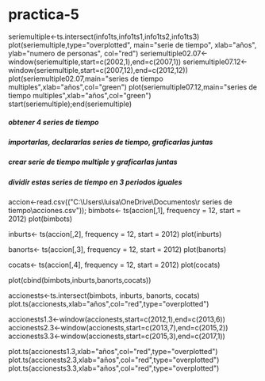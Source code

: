 # practica-5

seriemultiple<-ts.intersect(info1ts,info1ts1,info1ts2,info1ts3)
plot(seriemultiple,type="overplotted", main="serie de tiempo", xlab="años", ylab="numero de personas", col="red")
seriemultiple02.07<-window(seriemultiple,start=c(2002,1),end=c(2007,1))
seriemultiple07.12<-window(seriemultiple,start=c(2007,12),end=c(2012,12))
plot(seriemultiple02.07,main="series de tiempo multiples",xlab="años",col="green")
plot(seriemultiple07.12,main="series de tiempo multiples",xlab="años",col="green")
start(seriemultiple);end(seriemultiple)

##### obtener 4 series de tiempo 

##### importarlas, declararlas series de tiempo, graficarlas juntas
##### crear serie de tiempo multiple y graficarlas juntas 
##### dividir estas series de tiempo en 3 periodos iguales

accion<-read.csv(("C:\\Users\\luisa\\OneDrive\\Documentos\\r series de tiempo\\acciones.csv"));
bimbots<- ts(accion[,1], frequency = 12, start = 2012)
plot(bimbots)

inburts<- ts(accion[,2], frequency = 12, start = 2012)
plot(inburts)

banorts<- ts(accion[,3], frequency = 12, start = 2012)
plot(banorts)

cocats<- ts(accion[,4], frequency = 12, start = 2012)
plot(cocats)

plot(cbind(bimbots,inburts,banorts,cocats))

accionests<-ts.intersect(bimbots, inburts, banorts, cocats)
plot.ts(accionests,xlab="años",col="red",type="overplotted")

accionests1.3<-window(accionests,start=c(2012,1),end=c(2013,6))
accionests2.3<-window(accionests,start=c(2013,7),end=c(2015,2))
accionests3.3<-window(accionests,start=c(2015,3),end=c(2017,1))

plot.ts(accionests1.3,xlab="años",col="red",type="overplotted")
plot.ts(accionests2.3,xlab="años",col="red",type="overplotted")
plot.ts(accionests3.3,xlab="años",col="red",type="overplotted")
